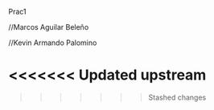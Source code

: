 Prac1

//Marcos Aguilar Beleño

//Kevin Armando Palomino 


<<<<<<< Updated upstream
=======

>>>>>>> Stashed changes
